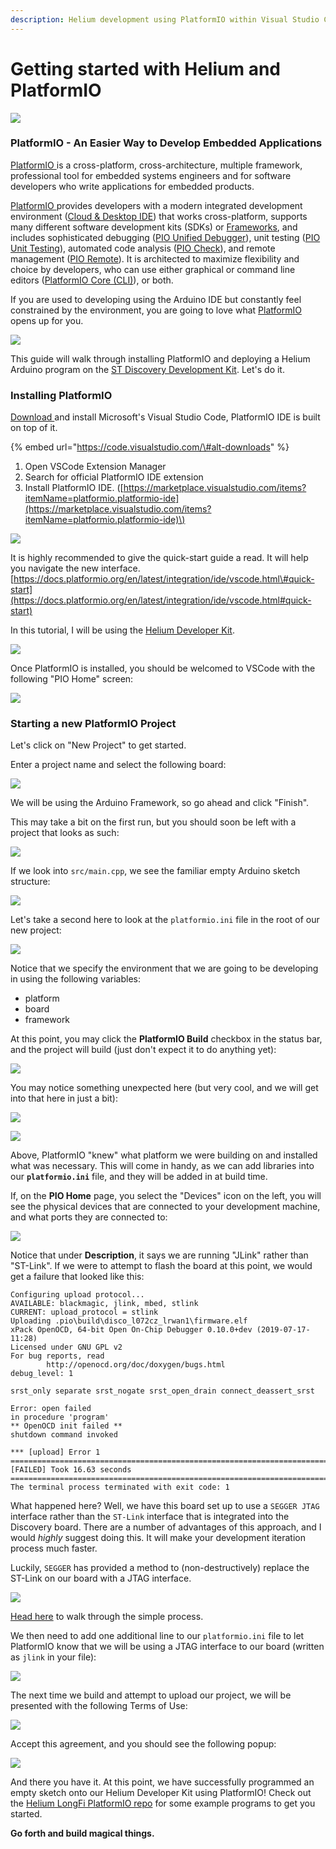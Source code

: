 ```yaml
---
description: Helium development using PlatformIO within Visual Studio Code
---
```


# Getting started with Helium and PlatformIO

![](../.gitbook/assets/artboard-copy-63.jpg)

### PlatformIO - An Easier Way to Develop Embedded Applications 

[PlatformIO ](https://platformio.org/)is a cross-platform, cross-architecture, multiple framework, professional tool for embedded systems engineers and for software developers who write applications for embedded products.

[PlatformIO ](https://platformio.org/)provides developers with a modern integrated development environment \([Cloud & Desktop IDE](https://docs.platformio.org/en/latest/integration/ide/index.html#ide)\) that works cross-platform, supports many different software development kits \(SDKs\) or [Frameworks](https://docs.platformio.org/en/latest/frameworks/index.html#frameworks), and includes sophisticated debugging \([PIO Unified Debugger](https://docs.platformio.org/en/latest/plus/debugging.html#piodebug)\), unit testing \([PIO Unit Testing](https://docs.platformio.org/en/latest/plus/unit-testing.html#unit-testing)\), automated code analysis \([PIO Check](https://docs.platformio.org/en/latest/plus/pio-check.html#piocheck)\), and remote management \([PIO Remote](https://docs.platformio.org/en/latest/plus/pio-remote.html#pioremote)\). It is architected to maximize flexibility and choice by developers, who can use either graphical or command line editors \([PlatformIO Core \(CLI\)](https://docs.platformio.org/en/latest/core/index.html#piocore)\), or both.

If you are used to developing using the Arduino IDE but constantly feel constrained by the environment, you are going to love what [PlatformIO ](https://platformio.org/)opens up for you.

![](../.gitbook/assets/image%20%2844%29.png)



This guide will walk through installing PlatformIO and deploying a Helium Arduino program on the [ST Discovery Development Kit](../devices/devkit/). Let's do it. 

### Installing PlatformIO

[Download ](https://code.visualstudio.com/)and install Microsoft's Visual Studio Code, PlatformIO IDE is built on top of it.

{% embed url="https://code.visualstudio.com/\#alt-downloads" %}

1. Open VSCode Extension Manager
2. Search for official PlatformIO IDE extension
3. Install PlatformIO IDE. \([https://marketplace.visualstudio.com/items?itemName=platformio.platformio-ide](https://marketplace.visualstudio.com/items?itemName=platformio.platformio-ide)\)

![](../.gitbook/assets/image%20%2869%29.png)

It is highly recommended to give the quick-start guide a read. It will help you navigate the new interface. [https://docs.platformio.org/en/latest/integration/ide/vscode.html\#quick-start](https://docs.platformio.org/en/latest/integration/ide/vscode.html#quick-start)

In this tutorial, I will be using the [Helium Developer Kit](https://developer.helium.com/devices/devkit).

![](../.gitbook/assets/image%20%2817%29.png)

Once PlatformIO is installed, you should be welcomed to VSCode with the following "PIO Home" screen:

![](../.gitbook/assets/image%20%2879%29.png)

### Starting a new PlatformIO Project

Let's click on "New Project" to get started.

Enter a project name and select the following board:

![](../.gitbook/assets/pio001%20%281%29.png)

We will be using the Arduino Framework, so go ahead and click "Finish".

This may take a bit on the first run, but you should soon be left with a project that looks as such:

![](../.gitbook/assets/pio002.png)

If we look into `src/main.cpp`, we see the familiar empty Arduino sketch structure:

![](../.gitbook/assets/pio003.png)

Let's take a second here to look at the `platformio.ini` file in the root of our new project:

![](../.gitbook/assets/pio004.png)

Notice that we specify the environment that we are going to be developing in using the following variables:

* platform
* board
* framework

At this point, you may click the **PlatformIO Build** checkbox in the status bar, and the project will build \(just don't expect it to do anything yet\):

![](../.gitbook/assets/image%20%287%29.png)

You may notice something unexpected here \(but very cool, and we will get into that here in just a bit\):

![](../.gitbook/assets/pio005.png)

![](../.gitbook/assets/pio007.png)

Above, PlatformIO "knew" what platform we were building on and installed what was necessary. This will come in handy, as we can add libraries into our **`platformio.ini`** file, and they will be added in at build time.

If, on the **PIO Home** page, you select the "Devices" icon on the left, you will see the physical devices that are connected to your development machine, and what ports they are connected to:

![](../.gitbook/assets/image%20%2873%29.png)

 Notice that under **Description**, it says we are running "JLink" rather than "ST-Link". If we were to attempt to flash the board at this point, we would get a failure that looked like this:

```text
Configuring upload protocol...
AVAILABLE: blackmagic, jlink, mbed, stlink
CURRENT: upload_protocol = stlink
Uploading .pio\build\disco_l072cz_lrwan1\firmware.elf
xPack OpenOCD, 64-bit Open On-Chip Debugger 0.10.0+dev (2019-07-17-11:28)
Licensed under GNU GPL v2
For bug reports, read
        http://openocd.org/doc/doxygen/bugs.html
debug_level: 1

srst_only separate srst_nogate srst_open_drain connect_deassert_srst

Error: open failed
in procedure 'program'
** OpenOCD init failed **
shutdown command invoked

*** [upload] Error 1
===================================================================================== [FAILED] Took 16.63 seconds =====================================================================================
The terminal process terminated with exit code: 1

```

What happened here? Well, we have this board set up to use a `SEGGER JTAG` interface rather than the `ST-Link` interface that is integrated into the Discovery board. There are a number of advantages of this approach, and I would _highly_ suggest doing this. It will make your development iteration process much faster.

Luckily, `SEGGER` has provided a method to \(non-destructively\) replace the ST-Link on our board with a JTAG interface.

![](../.gitbook/assets/image%20%2860%29.png)

[Head here](https://www.segger.com/products/debug-probes/j-link/models/other-j-links/st-link-on-board/) to walk through the simple process. 

We then need to add one additional line to our `platformio.ini` file to let PlatformIO know that we will be using a JTAG interface to our board \(written as `jlink` in your file\):

![](../.gitbook/assets/pio006.png)

The next time we build and attempt to upload our project, we will be presented with the following Terms of Use:

![](../.gitbook/assets/image%20%2829%29.png)

Accept this agreement, and you should see the following popup:

![](../.gitbook/assets/image%20%2885%29.png)

And there you have it. At this point, we have successfully programmed an empty sketch onto our Helium Developer Kit using PlatformIO!  Check out the [Helium LongFi PlatformIO repo](https://github.com/helium/longfi-platformio) for some example programs to get you started.

**Go forth and build magical things.** 



